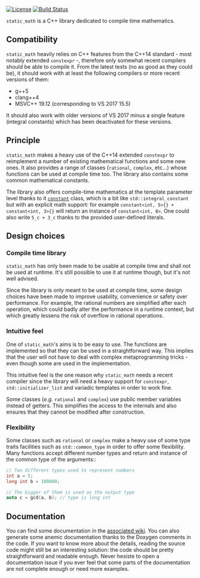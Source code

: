 [![License](http://img.shields.io/:license-mit-blue.svg)](http://doge.mit-license.org)
[![Build Status](https://travis-ci.org/Morwenn/static_math.svg?branch=master)](https://travis-ci.org/Morwenn/static_math)

`static_math` is a C++ library dedicated to compile time mathematics.

## Compatibility

`static_math` heavily relies on C++ features from the C++14 standard - most notably
extended `constexpr` -, therefore only somewhat recent compilers should be able to
compile it. From the latest tests (no as good as they could be), it should work with
at least the following compilers or more recent versions of them:
* g++5
* clang++4
* MSVC++ 19.12 (corresponding to VS 2017 15.5)

It should also work with older versions of VS 2017 minus a single feature (integral
constants) which has been deactivated for these versions.

## Principle

`static_math` makes a heavy use of the C++14 extended `constexpr` to reimplement
a number of existing mathematical functions and some new ones. It also provides
a range of classes (`rational`, `complex`, etc...) whose functions can be used
at compile time too. The library also contains some common mathematical constants.

The library also offers compile-time mathematics at the template parameter level
thanks to it [`constant`](https://github.com/Morwenn/static_math/wiki/Integral-constants)
class, which is a bit like `std::integral_constant` but with an explicit math
support: for example `constant<int, 5>{} + constant<int, 3>{}` will return an
instance of `constant<int, 8>`. One could also write `5_c + 3_c` thanks to the
provided user-defined literals.

## Design choices

### Compile time library

`static_math` has only been made to be usable at compile time and shall not be
used at runtime. It's still possible to use it at runtime though, but it's not
well advised.

Since the library is only meant to be used at compile time, some design choices
have been made to improve usability, convenience or safety over performance. For
example, the rational numbers are simplified after each operation, which could
badly alter the performance in a runtime context, but which greatly lessens the
risk of overflow in rational operations.

### Intuitive feel

One of `static_math`'s aims is to be easy to use. The functions are implemented
so that they can be used in a straightforward way. This implies that the user will
not have to deal with complex metaprogramming tricks - even though some are used in
the implementation.

This intuitive feel is the one reason why `static_math` needs a recent compiler
since the library will need a heavy support for `constexpr`, `std::initializer_list`
and variadic templates in order to work fine.

Some classes (*e.g.* `rational` and `complex`) use public member variables instead
of getters. This simplifies the access to the internals and also ensures that they
cannot be modified after construction.

### Flexibility

Some classes such as `rational` or `complex` make a heavy use of some type traits
facilities such as `std::common_type` in order to offer some flexibility. Many
functions accept different number types and return and instance of the common type
of the arguments::

```cpp
// Two different types used to represent numbers
int a = 5;
long int b = 100000;

// The bigger of them is used as the output type
auto c = gcd(a, b); // type is long int
```

## Documentation

You can find some documentation in the [associated wiki](https://github.com/Morwenn/static_math/wiki).
You can also generate some anemic documentation thanks to the Doxygen comments in
the code. If you want to know more about the details, reading the source code might
still be an interesting solution: the code should be pretty straightforward and
readable enough. Never hesiste to open a documentation issue if you ever feel that
some parts of the documentation are not complete enough or need more examples.
